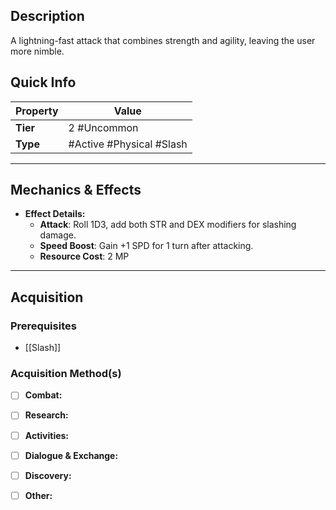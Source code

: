 ## Description
 A lightning-fast attack that combines strength and agility, leaving the user more nimble.

## Quick Info
| Property | Value                          |
| -------- | ------------------------------ |
| **Tier** | 2 #Uncommon                    |
| **Type** | #Active #Physical #Slash       |

---

## Mechanics & Effects
- **Effect Details:**
    - **Attack**: Roll 1D3, add both STR and DEX modifiers for slashing damage.
    - **Speed Boost**: Gain +1 SPD for 1 turn after attacking.
    - **Resource Cost**: 2 MP

---

## Acquisition
### Prerequisites
- [[Slash]]

### Acquisition Method(s)
- [ ] **Combat:** 
- [ ] **Research:** 
- [ ] **Activities:** 
- [ ] **Dialogue & Exchange:** 
- [ ] **Discovery:** 
- [ ] **Other:** 


